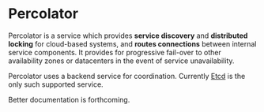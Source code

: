 # Percolator

Percolator is a service which provides **service discovery** and **distributed locking** for cloud-based systems, and **routes connections** between internal service components. It provides for progressive fail-over to other availability zones or datacenters in the event of service unavailability.

Percolator uses a backend service for coordination. Currently [Etcd](https://github.com/coreos/etcd/) is the only such supported service.

Better documentation is forthcoming.